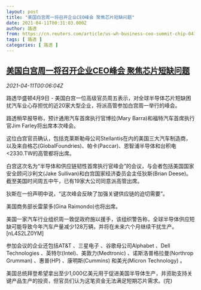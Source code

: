 ```yaml
---
layout: post
title: "美国白宫周一将召开企业CEO峰会 聚焦芯片短缺问题"
date: 2021-04-11T00:31:03.000Z
author: 路透
from: https://cn.reuters.com/article/us-wh-business-ceo-summit-chip-0410-idCNKBS2BY005
tags: [ 路透 ]
categories: [ 路透 ]
---
```

<!--1618101063000-->
[美国白宫周一将召开企业CEO峰会 聚焦芯片短缺问题](https://cn.reuters.com/article/us-wh-business-ceo-summit-chip-0410-idCNKBS2BY005)
------

<div>
<div><i>2021-04-11T00:06:04Z</i></div><p>路透华盛顿4月9日 - 美国白宫一位高级官员周五表示，对全球半导体芯片短缺困扰汽车业心存担忧的近20家大型企业，将派高管参加白宫周一举行的峰会。</p><p>路透稍早报导称，预计通用汽车首席执行官博拉(Mary Barra)和福特汽车首席执行官Jim Farley将出席本次峰会。</p><p>这位白宫官员确认，包括克莱斯勒母公司Stellantis在内的美国三大汽车制造商，以及来自格芯(GlobalFoundries)、帕卡(Paccar)、恩智浦半导体和台积电&lt;2330.TW的高管都将出席。</p><p>白宫这次名为“半导体和供应链韧性首席执行官峰会”的会议，与会者包括美国国家安全顾问沙利文(Jake Sullivan)和白宫国家经济委员会主任狄斯(Brian Deese)。截至美国时间周五中午，已有19家大公司同意派高管出席。</p><p>狄斯在一份声明中说，“这次峰会反映了加强关键供应链的迫切需要”。</p><p>美国商务部长雷蒙多(Gina Raimondo)也将出席。</p><p>美国一家汽车行业组织周一敦促政府施以援手，该组织警告称，全球半导体供应短缺可能导致今年汽车产量减少128万辆，并将在未来六个月继续干扰生产。[nL4S2LZ0YM]</p><p>参加会议的企业还包括AT&amp;T 、三星电子 、谷歌母公司Alphabet 、Dell Technologies 、英特尔(Intel)、美敦力(Medtronic) 、诺斯洛普格拉曼(Northrop Grumman) 、惠普(HP) 、康明斯(Cummins) 和美光(Micron Technology) 。</p><p>美国总统拜登希望拿出至少1,000亿美元用于促进美国半导体生产，并资助支持关键产品生产的投资，但官员们认为这笔资金无法满足短期芯片需求。(完)</p>
</div>
